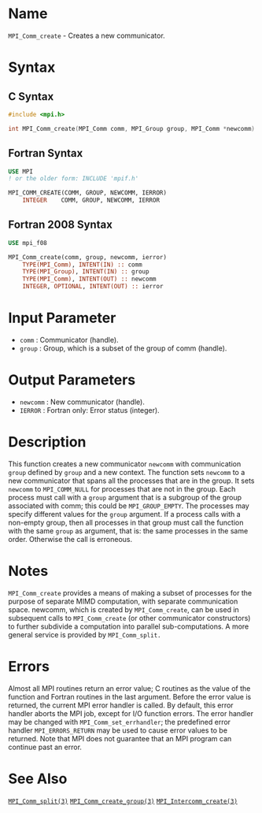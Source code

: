 # Name

`MPI_Comm_create` - Creates a new communicator.

# Syntax

## C Syntax

```c
#include <mpi.h>

int MPI_Comm_create(MPI_Comm comm, MPI_Group group, MPI_Comm *newcomm)
```

## Fortran Syntax

```fortran
USE MPI
! or the older form: INCLUDE 'mpif.h'

MPI_COMM_CREATE(COMM, GROUP, NEWCOMM, IERROR)
    INTEGER    COMM, GROUP, NEWCOMM, IERROR
```

## Fortran 2008 Syntax

```fortran
USE mpi_f08

MPI_Comm_create(comm, group, newcomm, ierror)
    TYPE(MPI_Comm), INTENT(IN) :: comm
    TYPE(MPI_Group), INTENT(IN) :: group
    TYPE(MPI_Comm), INTENT(OUT) :: newcomm
    INTEGER, OPTIONAL, INTENT(OUT) :: ierror
```


# Input Parameter

* `comm` : Communicator (handle).
* `group` : Group, which is a subset of the group of comm (handle).

# Output Parameters

* `newcomm` : New communicator (handle).
* `IERROR` : Fortran only: Error status (integer).

# Description

This function creates a new communicator `newcomm` with communication
`group` defined by `group` and a new context. The function sets `newcomm` to
a new communicator that spans all the processes that are in the group.
It sets `newcomm` to `MPI_COMM_NULL` for processes that are not in the
group.
Each process must call with a `group` argument that is a subgroup of the
group associated with comm; this could be `MPI_GROUP_EMPTY`. The
processes may specify different values for the `group` argument. If a
process calls with a non-empty group, then all processes in that group
must call the function with the same `group` as argument, that is: the
same processes in the same order. Otherwise the call is erroneous.

# Notes

`MPI_Comm_create` provides a means of making a subset of processes for the
purpose of separate MIMD computation, with separate communication space.
newcomm, which is created by `MPI_Comm_create`, can be used in
subsequent calls to `MPI_Comm_create` (or other communicator constructors)
to further subdivide a computation into parallel sub-computations. A
more general service is provided by `MPI_Comm_split.`

# Errors

Almost all MPI routines return an error value; C routines as the value
of the function and Fortran routines in the last argument.
Before the error value is returned, the current MPI error handler is
called. By default, this error handler aborts the MPI job, except for
I/O function errors. The error handler may be changed with
`MPI_Comm_set_errhandler`; the predefined error handler `MPI_ERRORS_RETURN`
may be used to cause error values to be returned. Note that MPI does not
guarantee that an MPI program can continue past an error.

# See Also

[`MPI_Comm_split(3)`](./?file=MPI_Comm_split.md)
[`MPI_Comm_create_group(3)`](./?file=MPI_Comm_create_group.md)
[`MPI_Intercomm_create(3)`](./?file=MPI_Intercomm_create.md)
